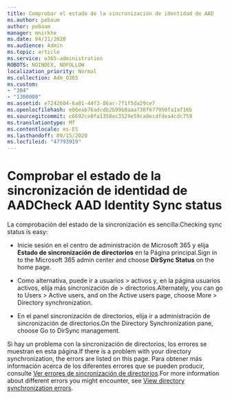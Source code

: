 ```yaml
---
title: Comprobar el estado de la sincronización de identidad de AAD
ms.author: pebaum
author: pebaum
manager: mnirkhe
ms.date: 04/21/2020
ms.audience: Admin
ms.topic: article
ms.service: o365-administration
ROBOTS: NOINDEX, NOFOLLOW
localization_priority: Normal
ms.collection: Adm_O365
ms.custom:
- "304"
- "1300008"
ms.assetid: e7242604-6a81-44f3-86ac-7f1f5da29ce7
ms.openlocfilehash: e06eab76adcdb2b99b8aaa738f677950fa1af16b
ms.sourcegitcommit: c6692ce0fa1358ec3529e59ca0ecdfdea4cdc759
ms.translationtype: MT
ms.contentlocale: es-ES
ms.lasthandoff: 09/15/2020
ms.locfileid: "47793919"
---
```

# <a name="check-aad-identity-sync-status"></a><span data-ttu-id="0c1b1-102">Comprobar el estado de la sincronización de identidad de AAD</span><span class="sxs-lookup"><span data-stu-id="0c1b1-102">Check AAD Identity Sync status</span></span>

<span data-ttu-id="0c1b1-103">La comprobación del estado de la sincronización es sencilla:</span><span class="sxs-lookup"><span data-stu-id="0c1b1-103">Checking sync status is easy:</span></span>
  
- <span data-ttu-id="0c1b1-104">Inicie sesión en el centro de administración de Microsoft 365 y elija **Estado de sincronización de directorios** en la Página principal.</span><span class="sxs-lookup"><span data-stu-id="0c1b1-104">Sign in to the Microsoft 365 admin center and choose **DirSync Status** on the home page.</span></span>

- <span data-ttu-id="0c1b1-105">Como alternativa, puede ir a usuarios \> activos y, en la página usuarios activos, elija más sincronización de \> directorios.</span><span class="sxs-lookup"><span data-stu-id="0c1b1-105">Alternately, you can go to Users \> Active users, and on the Active users page, choose More \> Directory synchronization.</span></span>

- <span data-ttu-id="0c1b1-106">En el panel sincronización de directorios, elija ir a administración de sincronización de directorios.</span><span class="sxs-lookup"><span data-stu-id="0c1b1-106">On the Directory Synchronization pane, choose Go to DirSync management.</span></span>

<span data-ttu-id="0c1b1-107">Si hay un problema con la sincronización de directorios, los errores se muestran en esta página.</span><span class="sxs-lookup"><span data-stu-id="0c1b1-107">If there is a problem with your directory synchronization, the errors are listed on this page.</span></span> <span data-ttu-id="0c1b1-108">Para obtener más información acerca de los diferentes errores que se pueden producir, consulte [Ver errores de sincronización de directorios](https://docs.microsoft.com//office365/enterprise/identify-directory-synchronization-errors).</span><span class="sxs-lookup"><span data-stu-id="0c1b1-108">For more information about different errors you might encounter, see [View directory synchronization errors](https://docs.microsoft.com//office365/enterprise/identify-directory-synchronization-errors).</span></span>
  